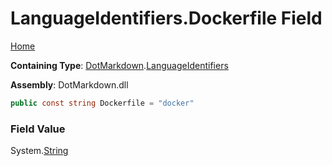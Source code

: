 # LanguageIdentifiers\.Dockerfile Field

[Home](../../../README.md)

**Containing Type**: [DotMarkdown](../../README.md)\.[LanguageIdentifiers](../README.md)

**Assembly**: DotMarkdown\.dll

```csharp
public const string Dockerfile = "docker"
```

### Field Value

System\.[String](https://docs.microsoft.com/en-us/dotnet/api/system.string)
